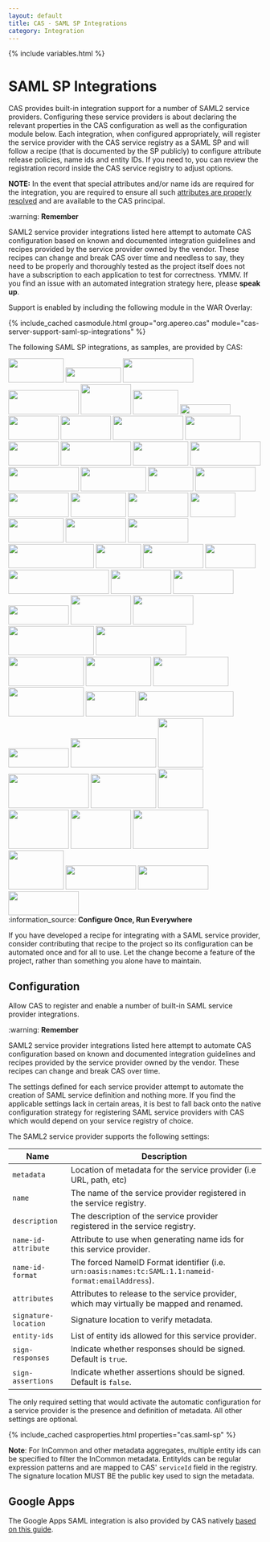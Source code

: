 ```yaml
---
layout: default
title: CAS - SAML SP Integrations
category: Integration
---
```


{% include variables.html %}

# SAML SP Integrations

CAS provides built-in integration support for a number of SAML2 service providers. Configuring these service providers
is about declaring the relevant properties in the CAS configuration as well as the configuration module below. Each integration,
when configured appropriately, will register the service provider with the CAS service registry as a SAML SP and will follow
a recipe (that is documented by the SP publicly) to configure attribute release policies, name ids and entity IDs. If you need to,
you can review the registration record inside the CAS service registry to adjust options.

**NOTE:** In the event that special attributes and/or name ids are required for the integration, you are required
to ensure all such [attributes are properly resolved](Attribute-Resolution.html) and are available to the CAS principal.

<div class="alert alert-warning">:warning: <strong>Remember</strong><p>SAML2 service provider integrations listed here attempt to automate CAS configuration based on known and documented integration guidelines and recipes provided by the service provider owned by the vendor. These recipes can change and break CAS over time and needless to say, they need to be properly and thoroughly tested as the project itself does not have a subscription to each application to test for correctness. YMMV. If you find an issue with an automated integration strategy here, please <strong>speak up</strong>.</p></div>

Support is enabled by including the following module in the WAR Overlay:

{% include_cached casmodule.html group="org.apereo.cas" module="cas-server-support-saml-sp-integrations" %}

The following SAML SP integrations, as samples, are provided by CAS:

<div class="img-cloud">
<a href="#">
<img src="https://user-images.githubusercontent.com/1205228/233796715-5bc5c1de-0307-4ea7-984a-0e7776a3eec1.png" height="48" width="110"></a> 

<a href="https://zoom.us">
<img src="https://user-images.githubusercontent.com/1205228/233796726-3035dbe1-2717-40b0-aab5-a2c41f57cde6.png" height="30" width="110"></a> 

<a href="https://www.dropbox.com/guide/admin/security/configure-single-sign-on">
<img src="https://user-images.githubusercontent.com/1205228/233796752-9e53b09e-2d10-4ef9-aef5-db42681932d5.png" height="48" width="140"></a> 

<a href="https://samanage.com">
<img src="https://user-images.githubusercontent.com/1205228/233796766-53e570b8-a233-4e65-ad71-618462591911.png" height="48" width="140"></a> 

<a href="https://help.salesforce.com/HTViewHelpDoc?id=sso_saml.htm">
<img src="https://user-images.githubusercontent.com/1205228/233796783-cb802464-f540-438a-9962-ec0d4d310455.png" height="60" width="100"></a>

<a href="https://box.com">
<img src="https://user-images.githubusercontent.com/1205228/233796794-96b90d2a-92e7-494d-83e5-7875c6ee7096.png" height="48" width="90"></a> 

<a href="http://servicenow.com">
<img src="https://user-images.githubusercontent.com/1205228/233796813-51c1e6e2-fd2a-498c-ab1c-11456720237d.png" height="20" width="100"></a> 

<a href="http://www.workday.com/">
<img src="https://user-images.githubusercontent.com/1205228/233796838-fd211896-06cd-4378-a2b7-a46ab3407948.png" height="48" width="100"></a>

<a href="https://help.webex.com/en-us/article/g5ey83/Configure-Single-Sign-On-for-Cisco-Webex-Site">
<img src="https://user-images.githubusercontent.com/1205228/233796858-7399f83a-059c-499f-a577-06e5ab4d1708.png" height="48" width="100"></a>

<a href="https://powerfaids.collegeboard.org">
<img src="https://user-images.githubusercontent.com/1205228/233796867-579269a0-9117-42c9-aa12-728bcf378ac6.png" height="48" width="140"></a> 

<a href="https://msdn.microsoft.com/en-us/library/azure/dn641269.aspx">
<img src="https://user-images.githubusercontent.com/1205228/233796891-6ac3488d-5ae3-4e59-a3be-ce2593026032.png" height="48" width="110"></a> 

<a href="https://asana.com/guide/help/premium/authentication#gl-saml">
<img src="https://user-images.githubusercontent.com/1205228/233796907-c6e9df3b-c51e-4da4-a7b3-56ffdbd6711c.png" height="48" width="100"></a> 

<a href="https://onlinehelp.tableau.com/current/server/en-us/saml_requ.htm">
<img src="https://user-images.githubusercontent.com/1205228/233796919-1943f738-f192-4e23-83b8-027e2e341220.png" height="48" width="140"></a> 

<a href="https://evernote.com">
<img src="https://user-images.githubusercontent.com/1205228/233796964-51945275-2f35-4826-a8af-1c01417cdc8e.png" height="48" width="110"></a> 

<a href="http://www.ellucian.com/Software/Colleague-WebAdvisor/">
<img src="https://user-images.githubusercontent.com/1205228/233796972-548fdc7f-983b-4cd2-a538-7181c75e1a88.png" height="48" width="140"></a>

<a href="https://docs.openathens.net">
<img src="https://user-images.githubusercontent.com/1205228/233796988-85683cf4-4128-4d38-84bd-8da3adb4dac1.png" height="48" width="140"></a>

<a href="http://server.arcgis.com/en/portal/latest/administer/linux/configuring-a-saml-compliant-identity-provider-with-your-portal.htm">
<img src="https://user-images.githubusercontent.com/1205228/233797015-9bc9a9e1-d3e7-4d70-8d1c-2ea59479bada.png" height="48" width="130"></a>

<a href="https://helpx.adobe.com/enterprise/kb/configure_shibboleth_idp_for_use_with_Adobe_SSO.html">
<img src="https://user-images.githubusercontent.com/1205228/233797023-8d3dd298-d35e-474f-9692-e3a268e83957.png" height="48" width="90"></a>

<a href="#">
<img src="https://user-images.githubusercontent.com/1205228/233797059-4dd4895b-870e-4b8f-ab16-7712fc52ae08.png" height="48" width="120"></a>

<a href="https://sc.edu">
<img src="https://user-images.githubusercontent.com/1205228/233797078-f6a107e8-7efa-4265-a2c1-b1739cbfefc7.png" height="48" width="120"></a>

<a href="https://get.slack.help/hc/en-us/articles/205168057">
<img src="https://user-images.githubusercontent.com/1205228/233797093-200aebac-3c48-4563-9962-8ca591b44cdd.png" height="48" width="110"></a>

<a href="https://support.zendesk.com/hc/en-us/articles/203663676-Using-SAML-for-single-sign-on-Professional-and-Enterprise-">
<img src="https://user-images.githubusercontent.com/1205228/233797108-625c0f96-9da1-4335-85a3-50241b5a811b.png" height="48" width="120"></a>

<a href="https://www.gartner.com/">
<img src="https://user-images.githubusercontent.com/1205228/233797125-6bf0d02d-0d32-4661-a05d-bfd26383d6f0.png" height="48" width="90"></a>

<a href="https://www.cherwell.com/">
<img src="https://user-images.githubusercontent.com/1205228/30205883-84174ebc-949f-11e7-9afc-a66c2ab19f59.png" height="48" width="110"></a>

<a href="#">
<img src="https://user-images.githubusercontent.com/1205228/30205852-69921a5e-949f-11e7-8326-ba4c00fceba4.png" height="48" width="120"></a>

<a href="https://www.everbridge.com/">
<img src="https://user-images.githubusercontent.com/1205228/30205910-a560ec90-949f-11e7-8485-e3a833f8109b.png" height="48" width="120"></a>

<a href="#">
<img src="https://user-images.githubusercontent.com/1205228/30221936-5e90af04-94da-11e7-8046-483fc26a1c01.png" height="48" width="170"></a>

<a href="https://newrelic.com">
<img src="https://user-images.githubusercontent.com/1205228/30247067-541cef96-9620-11e7-88d7-c3749ba55ecf.png" height="48" width="90"></a>

<a href="https://www.egnyte.com/">
<img src="https://user-images.githubusercontent.com/1205228/30247063-218f3962-9620-11e7-9ba4-54f7112fee13.png" height="48" width="120"></a>

<a href="https://www.yuja.com/">
<img src="https://user-images.githubusercontent.com/1205228/30271142-6dd0b58c-9704-11e7-9138-0b86d5799403.png" height="48" width="100"></a>

<a href="https://www.symplicity.com/">
<img src="https://user-images.githubusercontent.com/1205228/30271318-192b48fc-9705-11e7-9c18-3be401a39e84.png" height="48" width="200"></a>

<a href="Google-Apps-Integration.html">
<img src="https://user-images.githubusercontent.com/1205228/233797149-6c725fee-12b2-4041-bc21-4bd2f2aa72b5.png" height="48" width="120"></a>

<a href="http://www.accruent.com/">
<img src="https://user-images.githubusercontent.com/1205228/30735450-f9a12792-9f8b-11e7-941d-7ab4ac7628b9.png" height="48" width="120"></a>

<a href="https://docs.gitlab.com/ee/administration/auth/">
<img src="https://user-images.githubusercontent.com/1205228/33747990-4d8da06e-db83-11e7-9551-f52630f7d4f0.png" height="38" width="120"></a>

<a href="https://www.appdynamics.com/">
<img src="https://user-images.githubusercontent.com/1205228/33800340-3c2c072e-dcfb-11e7-9f10-7a7b2488c9b2.png" height="58" width="120"></a>

<a href="https://docs.aws.amazon.com/IAM/latest/UserGuide/id_roles_providers_enable-console-saml.html">
<img src="https://user-images.githubusercontent.com/1205228/34523704-d33a2054-f0ad-11e7-9fd7-444c30772a2a.png" height="58" width="120"></a>

<a href="https://www.concursolutions.com/">
<img src="https://user-images.githubusercontent.com/1205228/36302734-ca3327ae-12c6-11e8-836f-e9a1550253d2.png" height="58" width="170"></a>

<a href="https://www.polleverywhere.com/">
<img src="https://user-images.githubusercontent.com/1205228/36302795-026f57d2-12c7-11e8-931e-0f8700df1864.png" height="58" width="180"></a>

<a href="https://www.blackbaud.com">
<img src="https://user-images.githubusercontent.com/1205228/39860502-c72d1614-5452-11e8-956d-28a4b3a7a757.png" height="58" width="150"></a>

<a href="#">
<img src="https://user-images.githubusercontent.com/1205228/39876988-eb009f5c-5489-11e8-8b74-940f75997f41.png" height="58" width="130"></a>

<a href="https://www.warpwire.com/">
<img src="https://user-images.githubusercontent.com/1205228/39861404-b73f4bca-5455-11e8-9035-e0ecf1f8dcd0.png" height="58" width="150"></a>

<a href="https://rocket.chat">
<img src="https://user-images.githubusercontent.com/1205228/39877039-1128c7ae-548a-11e8-8735-1abf90883df6.png" height="58" width="150"></a>

<a href="https://armssoftware.com/">
<img src="https://user-images.githubusercontent.com/1205228/55328877-35e0a400-5442-11e9-8848-cda5a9efe1c5.png" height="50" width="100"></a>

<a href="https://www.ahpcare.com/">
<img src="https://user-images.githubusercontent.com/1205228/55275480-e5334480-52a3-11e9-982a-1fad518258c5.png" height="50" width="190"></a>

<a href="https://www.neogov.com/">
<img src="https://user-images.githubusercontent.com/1205228/55275543-f3359500-52a4-11e9-9407-02ba4fc21a80.png" height="38" width="120"></a>

<a href="https://www.conexed.com/">
<img src="https://user-images.githubusercontent.com/1205228/55275622-ff6e2200-52a5-11e9-833d-f48518e58d0e.png" height="58" width="170"></a>

<a href="#">
<img src="https://user-images.githubusercontent.com/1205228/55275721-62ac8400-52a7-11e9-89c2-121f2c494920.png" height="98" width="90"></a>

<a href="https://www.zimbra.com/">
<img src="https://user-images.githubusercontent.com/1205228/55322014-f14c0d00-542f-11e9-9355-3dd766ea56e6.png" height="68" width="160"></a>

<a href="https://www.atlassian.com/software/confluence">
<img src="https://user-images.githubusercontent.com/1205228/55322216-97981280-5430-11e9-9ea3-b3682cb67ff1.png" height="68" width="130"></a>

<a href="https://www.atlassian.com/software/jira">
<img src="https://user-images.githubusercontent.com/1205228/55322296-cb733800-5430-11e9-93e7-0f57e1a1ae89.png" height="78" width="90"></a>

<a href="#">
<img src="https://user-images.githubusercontent.com/1205228/55322626-b34fe880-5431-11e9-8574-74cc9ab9643f.png" height="78" width="120"></a>

<a href="https://www.crashplan.com/">
<img src="https://user-images.githubusercontent.com/1205228/55322944-7f28f780-5432-11e9-8dd0-e999f0b6e03e.png" height="78" width="120"></a>

<a href="https://www.docusign.com/">
<img src="https://user-images.githubusercontent.com/1205228/55340232-1c972200-5459-11e9-87d2-53e1eccef8b8.png" height="78" width="150"></a>

<a href="https://www.safaribooksonline.com/">
<img src="https://user-images.githubusercontent.com/1205228/55340518-b65ecf00-5459-11e9-9941-3b0e80ceaf73.png" height="78" width="110"></a>

<a href="https://www.tophat.com/">
<img src="https://user-images.githubusercontent.com/1205228/55340927-89f78280-545a-11e9-81fb-baf0413bcbfa.png" height="48" width="140"></a>
 
<a href="https://myemma.com/">
<img src="https://user-images.githubusercontent.com/1205228/55434382-58f77a80-554c-11e9-8494-1c6a830b532c.png" height="48" width="140"></a>

<a href="https://www.qualtrics.com">
<img src="https://user-images.githubusercontent.com/1205228/55434613-d3c09580-554c-11e9-83ef-6b5805d7424e.png" height="48" width="140"></a>

</div>

<div class="alert alert-info">:information_source: <strong>Configure Once, Run Everywhere</strong>
<p>If you have developed a recipe for integrating
with a SAML service provider, consider contributing that recipe to the project so its configuration
can be automated once and for all to use. Let the change become a feature of the project, 
rather than something you alone have to maintain.</p></div>

## Configuration

Allow CAS to register and enable a number of built-in SAML service provider integrations.

<div class="alert alert-warning">:warning: <strong>Remember</strong><p>SAML2 service provider integrations listed 
here attempt to automate CAS configuration based on known and documented integration 
guidelines and recipes provided by the service provider owned by the vendor. These 
recipes can change and break CAS over time.</p></div>

The settings defined for each service provider attempt to automate the creation of
SAML service definition and nothing more. If you find the applicable settings lack in certain areas, it
is best to fall back onto the native configuration strategy for registering
SAML service providers with CAS which would depend on your service registry of choice.

The SAML2 service provider supports the following settings:

| Name                 | Description                                                                                          |
|----------------------|------------------------------------------------------------------------------------------------------|
| `metadata`           | Location of metadata for the service provider (i.e URL, path, etc)                                   |
| `name`               | The name of the service provider registered in the service registry.                                 |
| `description`        | The description of the service provider registered in the service registry.                          |
| `name-id-attribute`  | Attribute to use when generating name ids for this service provider.                                 |
| `name-id-format`     | The forced NameID Format identifier (i.e. `urn:oasis:names:tc:SAML:1.1:nameid-format:emailAddress`). |
| `attributes`         | Attributes to release to the service provider, which may virtually be mapped and renamed.            |
| `signature-location` | Signature location to verify metadata.                                                               |
| `entity-ids`         | List of entity ids allowed for this service provider.                                                |
| `sign-responses`     | Indicate whether responses should be signed. Default is `true`.                                      |
| `sign-assertions`    | Indicate whether assertions should be signed. Default is `false`.                                    |

The only required setting that would activate the automatic configuration for a
service provider is the presence and definition of metadata. All other settings are optional.
     
{% include_cached casproperties.html properties="cas.saml-sp" %}

**Note**: For InCommon and other metadata aggregates, multiple entity ids can be specified to
filter the InCommon metadata. EntityIds can be regular expression patterns and are mapped to
CAS' `serviceId` field in the registry. The signature location MUST BE the public key used to sign the metadata.

## Google Apps

The Google Apps SAML integration is also provided by 
CAS natively [based on this guide](Google-Apps-Integration.html).
